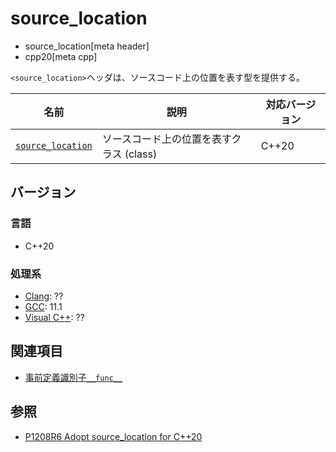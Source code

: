 # source_location
* source_location[meta header]
* cpp20[meta cpp]

`<source_location>`ヘッダは、ソースコード上の位置を表す型を提供する。

| 名前                                                    | 説明                                     | 対応バージョン |
|---------------------------------------------------------|------------------------------------------|----------------|
| [`source_location`](source_location/source_location.md) | ソースコード上の位置を表すクラス (class) | C++20          |

## バージョン
### 言語
- C++20

### 処理系
- [Clang](/implementation.md#clang): ??
- [GCC](/implementation.md#gcc): 11.1
- [Visual C++](/implementation.md#visual_cpp): ??


## 関連項目

- [事前定義識別子`__func__`](/lang/cpp11/func.md)

## 参照

- [P1208R6 Adopt source_location for C++20](http://www.open-std.org/jtc1/sc22/wg21/docs/papers/2019/p1208r6.pdf)
